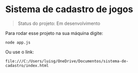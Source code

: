 <h1>Sistema de cadastro de jogos</h1>

> Status do projeto: Em desenvolvimento

Para rodar esse projeto na sua máquina digite:

```
node app.js
```
Ou use o link: 

```
file:///C:/Users/luisg/OneDrive/Documentos/sistema-de-cadastro/index.html
```
